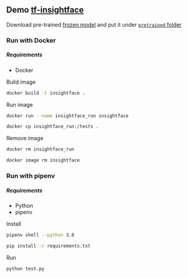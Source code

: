 ## Demo [tf-insightface](https://github.com/AIInAi/tf-insightface)

Download pre-trained [frozen model](https://drive.google.com/open?id=1Iw2Ckz_BnHZUi78USlaFreZXylJj7hnP) and put it under [`pretrained` folder](https://github.com/SinM9/insightface/tree/main/pretrained)

### Run with Docker
##### Requirements
* Docker

Build image

```bash
docker build -t insightface .
```

Run image

```bash
docker run --name insightface_run insightface
```

```bash
docker cp insightface_run:/tests .
```

Remove image

```bash
docker rm insightface_run
```

```bash
docker image rm insightface
```


### Run with pipenv
##### Requirements
* Python
* pipenv

Install

```bash
pipenv shell --python 3.8
```

```bash
pip install -r requirements.txt
```

Run
```bash
python test.py
```


